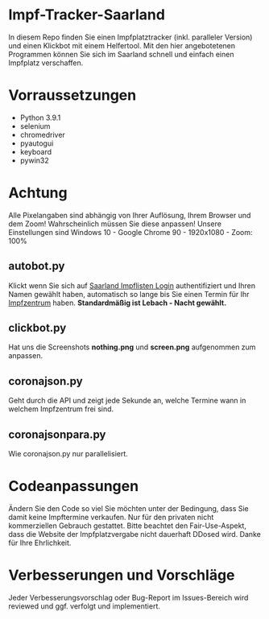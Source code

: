 # Impf-Tracker-Saarland

In diesem Repo finden Sie einen Impfplatztracker (inkl. paralleler Version) und einen Klickbot mit einem Helfertool. Mit den hier angebotetenen Programmen können Sie sich im Saarland schnell und einfach einen Impfplatz verschaffen. 


# Vorraussetzungen

 - Python 3.9.1
 - selenium
 - chromedriver
 - pyautogui
 - keyboard
 - pywin32

# Achtung

Alle Pixelangaben sind abhängig von Ihrer Auflösung, Ihrem Browser und dem Zoom! Wahrscheinlich müssen Sie diese anpassen!
Unsere Einstellungen sind Windows 10 - Google Chrome 90 - 1920x1080 - Zoom: 100%

## autobot.py

Klickt wenn Sie sich auf [Saarland Impflisten Login](https://impfen-saarland.de/service/login) authentifiziert und Ihren Namen gewählt haben, automatisch so lange bis Sie einen Termin für Ihr [Impfzentrum](https://impfen-saarland.de/service/waitlist_entries) haben. **Standardmäßig ist Lebach - Nacht gewählt.**

## clickbot.py

Hat uns die Screenshots **nothing.png** und **screen.png** aufgenommen zum anpassen.

## coronajson.py

Geht durch die API und zeigt jede Sekunde an, welche Termine wann in welchem Impfzentrum frei sind.

## coronajsonpara.py

Wie coronajson.py nur parallelisiert.


# Codeanpassungen
Ändern Sie den Code so viel Sie möchten unter der Bedingung, dass Sie damit keine Impftermine verkaufen. Nur für den privaten nicht kommerziellen Gebrauch gestattet. Bitte beachtet den Fair-Use-Aspekt, dass die Website der Impfplatzvergabe nicht dauerhaft DDosed wird. Danke für Ihre Ehrlichkeit.

# Verbesserungen und Vorschläge
Jeder Verbesserungsvorschlag oder Bug-Report im Issues-Bereich wird reviewed und ggf. verfolgt und implementiert.

